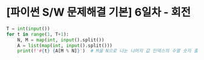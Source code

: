 # [파이썬 S/W 문제해결 기본] 6일차 - 회전

```python
T = int(input())
for t in range(1, T+1):
    N, M = map(int, input().split())
    A = list(map(int, input().split()))
    print(f'#{t} {A[M % N]}')  # M을 N으로 나눈 나머지 값 인덱스의 수열 숫자 출력
```

